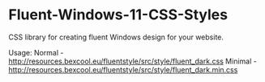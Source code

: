# Fluent-Windows-11-CSS-Styles
 CSS library for creating fluent Windows design for your website.

Usage:
Normal - http://resources.bexcool.eu/fluentstyle/src/style/fluent_dark.css
Minimal - http://resources.bexcool.eu/fluentstyle/src/style/fluent_dark.min.css
